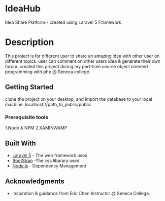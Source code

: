 # IdeaHub
Idea Share Platform - created using Laravel 5 Framework


# Description

This project is for different user to share an amazing idea with other user on different topics. user can comment on other users idea & generate their own forum.
created this project during my part-time course object oriented programming with php @ Seneca college.

## Getting Started

clone the project on your desktop, and import the database to your local machine. localhost://path_to_public/public

### Prerequisite tools

1.Node & NPM
2.XAMP/WAMP

## Built With

* [Laravel 5](https://laravel.com/docs/5.6) - The web framework used
* [BootStrap](https://getbootstrap.com/) -The css libarary used
* [Node.js](https://nodejs.org/en/) - Dependency Management


## Acknowledgments

* Inspiration & guidance from Eric Chen Instructor @ Seneca College.

